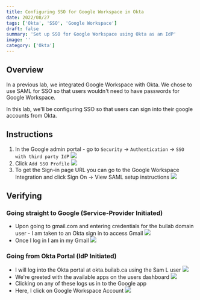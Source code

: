 ```yaml
---
title: Configuring SSO for Google Workspace in Okta
date: 2022/08/27
tags: ['Okta', 'SSO', 'Google Workspace']
draft: false
summary: 'Set up SSO for Google Workspace using Okta as an IdP'
image: ''
category: ['Okta']
---
```


## Overview

In a previous lab, we integrated Google Workspace with Okta. We chose to use SAML for SSO so that users wouldn't need to have passwords for Google Workspace.

In this lab, we'll be configuring SSO so that users can sign into their google accounts from Okta.

## Instructions

1. In the Google admin portal - go to `Security` -> `Authentication` -> `SSO with third party IdP`
   ![](https://bui.blob.core.windows.net/labs/Lab_2022_08_27_42_31.webp)
2. Click `Add SSO Profile`
   ![](https://bui.blob.core.windows.net/labs/Lab_2022_08_27_43_31.webp)
3. To get the Sign-in page URL you can go to the Google Workspace Integration and click Sign On -> View SAML setup instructions
   ![](https://bui.blob.core.windows.net/labs/Lab_2022_08_27_51_09.webp)

## Verifying

### Going straight to Google (Service-Provider Initiated)

- Upon going to gmail.com and entering credentials for the builab domain user - I am taken to an Okta sign in to access Gmail
  ![](https://bui.blob.core.windows.net/labs/Lab_2022_08_27_52_14.webp)
- Once I log in I am in my Gmail
  ![](https://bui.blob.core.windows.net/labs/Lab_2022_08_27_54_09.webp)

### Going from Okta Portal (IdP Initiated)

- I will log into the Okta portal at okta.builab.ca using the Sam L user
  ![](https://bui.blob.core.windows.net/labs/Lab_2022_08_28_38_20.webp)
- We're greeted with the available apps on the users dashboard
  ![](https://bui.blob.core.windows.net/labs/Lab_2022_08_27_02_40.webp)
- Clicking on any of these logs us in to the Google app
- Here, I click on Google Workspace Account
  ![](https://bui.blob.core.windows.net/labs/Lab_2022_08_27_03_45.webp)
